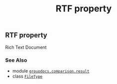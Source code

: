 ﻿---
title: RTF property
second_title: GroupDocs.Comparison for Python via .NET API References
description: 
type: docs
url: /python-net/groupdocs.comparison.result/filetype/rtf/
is_root: false
weight: 1290
---

## RTF property


Rich Text Document

### See Also
* module [`groupdocs.comparison.result`](../../)
* class [`FileType`](/comparison/python-net/groupdocs.comparison.result/filetype)
